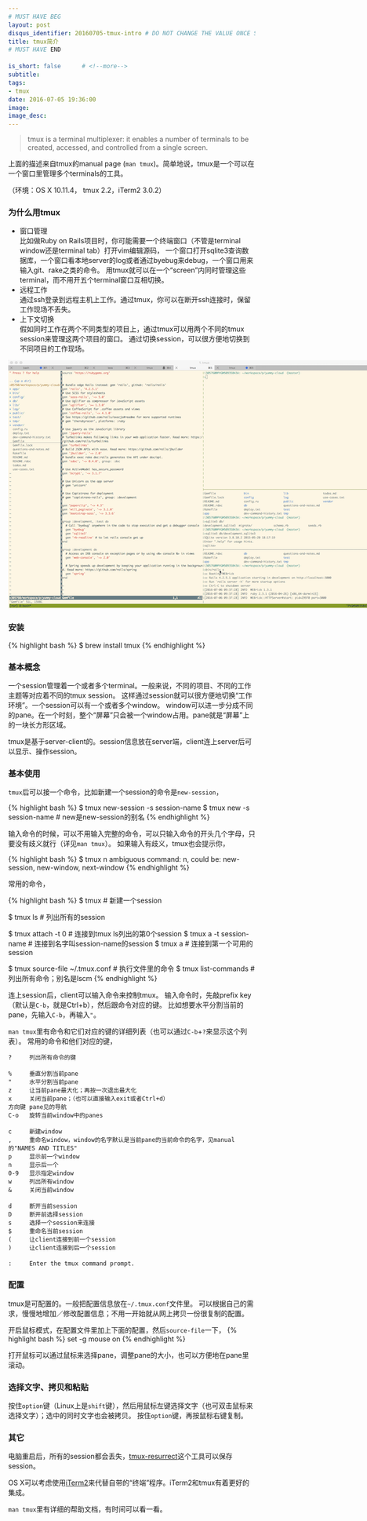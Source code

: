```yaml
---
# MUST HAVE BEG
layout: post
disqus_identifier: 20160705-tmux-intro # DO NOT CHANGE THE VALUE ONCE SET
title: tmux简介
# MUST HAVE END

is_short: false      # <!--more-->
subtitle:
tags: 
- tmux
date: 2016-07-05 19:36:00
image: 
image_desc: 
---
```


> tmux is a terminal multiplexer: it enables a number of terminals to be created, accessed, and controlled from a single screen.

上面的描述来自tmux的manual page (`man tmux`)。简单地说，tmux是一个可以在一个窗口里管理多个terminals的工具。

（环境：OS X 10.11.4， tmux 2.2，iTerm2 3.0.2）

### 为什么用tmux
- 窗口管理     
  比如做Ruby on Rails项目时，你可能需要一个终端窗口（不管是terminal window还是terminal tab）打开vim编辑源码，
  一个窗口打开sqlite3查询数据库，一个窗口看本地server的log或者通过byebug来debug，一个窗口用来输入git、rake之类的命令。
  用tmux就可以在一个“screen”内同时管理这些terminal，而不用开五个terminal窗口互相切换。
- 远程工作     
  通过ssh登录到远程主机上工作。通过tmux，你可以在断开ssh连接时，保留工作现场不丢失。
- 上下文切换     
  假如同时工作在两个不同类型的项目上，通过tmux可以用两个不同的tmux session来管理这两个项目的窗口。
  通过切换session，可以很方便地切换到不同项目的工作现场。
  
<!-- at least one blank line before <div>, <p>, <pre> or <table>,
and one blank after </div>.
but you can use <span>, <cite>, <del> freely -->
<div style="text-align: center;">
  <img src="/images/blog/tmux-ror.png" alt="tmux snapshot" style="max-width:800px;">
</div>

### 安装

{% highlight bash %}
$ brew install tmux
{% endhighlight %}

### 基本概念
一个session管理着一个或者多个terminal。一般来说，不同的项目、不同的工作主题等对应着不同的tmux session。
这样通过session就可以很方便地切换“工作环境”。一个session可以有一个或者多个window。
window可以进一步分成不同的pane。在一个时刻，整个“屏幕”只会被一个window占用。pane就是“屏幕”上的一块长方形区域。

tmux是基于server-client的。session信息放在server端，client连上server后可以显示、操作session。

### 基本使用
`tmux`后可以接一个命令，比如新建一个session的命令是`new-session`，
<!--more-->

{% highlight bash %}
$ tmux new-session -s session-name
$ tmux new -s session-name          # new是new-session的别名
{% endhighlight %}

输入命令的时候，可以不用输入完整的命令，可以只输入命令的开头几个字母，只要没有歧义就行（详见`man tmux`）。
如果输入有歧义，tmux也会提示你，

{% highlight bash %}
$ tmux n
ambiguous command: n, could be: new-session, new-window, next-window
{% endhighlight %}

常用的命令，

{% highlight bash %}
$ tmux                    # 新建一个session

$ tmux ls                 # 列出所有的session

$ tmux attach -t 0        # 连接到tmux ls列出的第0个session
$ tmux a -t session-name  # 连接到名字叫session-name的session
$ tmux a                  # 连接到第一个可用的session

$ tmux source-file ~/.tmux.conf # 执行文件里的命令
$ tmux list-commands            # 列出所有命令；别名是lscm
{% endhighlight %}

连上session后，client可以输入命令来控制tmux。
输入命令时，先敲prefix key（默认是`C-b`，就是Ctrl+b），然后跟命令对应的键。
比如想要水平分割当前的pane，先输入`C-b`，再输入`"`。

`man tmux`里有命令和它们对应的键的详细列表（也可以通过`C-b`+`?`来显示这个列表）。
常用的命令和他们对应的键，


	?     列出所有命令的键

	%     垂直分割当前pane
	"     水平分割当前pane
	z     让当前pane最大化；再按一次退出最大化
	x     关闭当前pane；（也可以直接输入exit或者Ctrl+d）
	方向键 pane见的导航
	C-o   旋转当前window中的panes

	c     新建window
	,     重命名window，window的名字默认是当前pane的当前命令的名字，见manual的"NAMES AND TITLES"
	p     显示前一个window
	n     显示后一个
	0-9   显示指定window
	w     列出所有window
	&     关闭当前window

	d     断开当前session
	D     断开前选择session
	s     选择一个session来连接
	$     重命名当前session
	(     让client连接到前一个session
	)     让client连接到后一个session

	:     Enter the tmux command prompt.


### 配置
tmux是可配置的。一般把配置信息放在`~/.tmux.conf`文件里。
可以根据自己的需求，慢慢地增加／修改配置信息；不用一开始就从网上拷贝一份很复制的配置。

开启鼠标模式，在配置文件里加上下面的配置，然后`source-file`一下，
{% highlight bash %}
set -g mouse on
{% endhighlight %}

打开鼠标可以通过鼠标来选择pane，调整pane的大小，也可以方便地在pane里滚动。

### 选择文字、拷贝和粘贴
按住`option`键（Linux上是`shift`键），然后用鼠标左键选择文字（也可双击鼠标来选择文字）；选中的同时文字也会被拷贝。
按住`option`键，再按鼠标右键复制。

### 其它
电脑重启后，所有的session都会丢失，[tmux-resurrect][2]这个工具可以保存session。

OS X可以考虑使用[iTerm2][3]来代替自带的“终端”程序。iTerm2和tmux有着更好的集成。

`man tmux`里有详细的帮助文档，有时间可以看一看。


[1]: http://stackoverflow.com/questions/17445100/getting-back-old-copy-paste-behaviour-in-tmux-with-mouse "select text, copy, paste"
[2]: https://github.com/tmux-plugins/tmux-resurrect "tmux-resurrect"
[3]: https://www.iterm2.com/news.html "iterm2"

<!-- 
滚动
http://superuser.com/questions/209437/how-do-i-scroll-in-tmux

Paste the text with shift key + middle-button   可以右键么

There are three types of option: server options, session options and window options.
tmux also supports user options which are prefixed with a `@'.

A tmux window may be in one of several mode
The default
The other is copy mode

除了 在cfg文件里配置，可以直接 跑“setw synchronise-panes”这样的命令么？
C-b :   然后直接输入tmux命令就好了。  setw  都是命令

https://www.sitepoint.com/10-killer-tmux-tips/
Tip #2: Multiple Pane Synchronization
 A good use case is having to perform a repetitive operation on multiple machines.

os x, iterm2 上 哪个是meta key，怎么在 preference里配了也没什么用
 
-->






